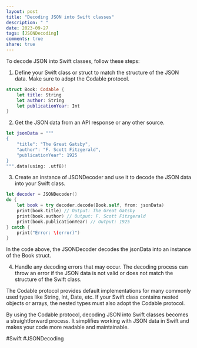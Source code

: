 ```yaml
---
layout: post
title: "Decoding JSON into Swift classes"
description: " "
date: 2023-09-27
tags: [JSONDecoding]
comments: true
share: true
---
```


To decode JSON into Swift classes, follow these steps:

1. Define your Swift class or struct to match the structure of the JSON data. Make sure to adopt the Codable protocol.

```swift
struct Book: Codable {
    let title: String
    let author: String
    let publicationYear: Int
}
```

2. Get the JSON data from an API response or any other source.

```swift
let jsonData = """
{
    "title": "The Great Gatsby",
    "author": "F. Scott Fitzgerald",
    "publicationYear": 1925
}
""".data(using: .utf8)!
```

3. Create an instance of JSONDecoder and use it to decode the JSON data into your Swift class.

```swift
let decoder = JSONDecoder()
do {
    let book = try decoder.decode(Book.self, from: jsonData)
    print(book.title) // Output: The Great Gatsby
    print(book.author) // Output: F. Scott Fitzgerald
    print(book.publicationYear) // Output: 1925
} catch {
    print("Error: \(error)")
}
```

In the code above, the JSONDecoder decodes the jsonData into an instance of the Book struct.

4. Handle any decoding errors that may occur. The decoding process can throw an error if the JSON data is not valid or does not match the structure of the Swift class.

The Codable protocol provides default implementations for many commonly used types like String, Int, Date, etc. If your Swift class contains nested objects or arrays, the nested types must also adopt the Codable protocol.

By using the Codable protocol, decoding JSON into Swift classes becomes a straightforward process. It simplifies working with JSON data in Swift and makes your code more readable and maintainable.

#Swift #JSONDecoding